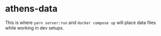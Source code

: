 # athens-data

This is where `yarn server:run` and `docker compose up` will place data files while working in dev setups.

